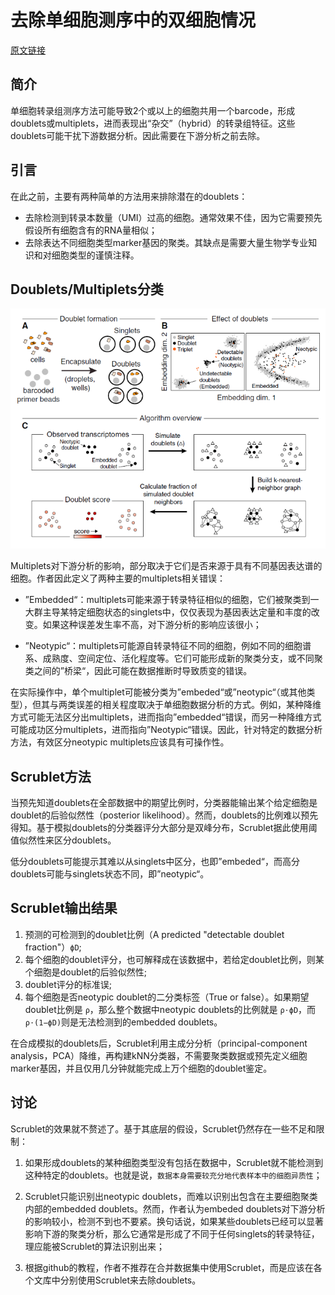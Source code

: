 # 去除单细胞测序中的双细胞情况  

[原文链接](https://doi.org/10.1016/j.cels.2018.11.005)  


## 简介  

单细胞转录组测序方法可能导致2个或以上的细胞共用一个barcode，形成doublets或multiplets，进而表现出“杂交”（hybrid）的转录组特征。这些doublets可能干扰下游数据分析。因此需要在下游分析之前去除。  

## 引言  

在此之前，主要有两种简单的方法用来排除潜在的doublets：  

* 去除检测到转录本数量（UMI）过高的细胞。通常效果不佳，因为它需要预先假设所有细胞含有的RNA量相似；  
* 去除表达不同细胞类型marker基因的聚类。其缺点是需要大量生物学专业知识和对细胞类型的谨慎注释。  


## Doublets/Multiplets分类    

![doublet](./pictures/doublet.png)  



Multiplets对下游分析的影响，部分取决于它们是否来源于具有不同基因表达谱的细胞。作者因此定义了两种主要的multiplets相关错误：  

* ”Embedded“：multiplets可能来源于转录特征相似的细胞，它们被聚类到一大群主导某特定细胞状态的singlets中，仅仅表现为基因表达定量和丰度的改变。如果这种误差发生率不高，对下游分析的影响应该很小；  

* ”Neotypic“：multiplets可能源自转录特征不同的细胞，例如不同的细胞谱系、成熟度、空间定位、活化程度等。它们可能形成新的聚类分支，或不同聚类之间的”桥梁“，因此可能在数据推断时导致质变的错误。  

在实际操作中，单个multiplet可能被分类为”embeded“或”neotypic“（或其他类型），但其与两类误差的相关程度取决于单细胞数据分析的方式。例如，某种降维方式可能无法区分出multiplets，进而指向”embedded“错误，而另一种降维方式可能成功区分multiplets，进而指向”Neotypic“错误。因此，针对特定的数据分析方法，有效区分neotypic multiplets应该具有可操作性。  


## Scrublet方法  

当预先知道doublets在全部数据中的期望比例时，分类器能输出某个给定细胞是doublet的后验似然性（posterior likelihood）。然而，doublets的比例难以预先得知。基于模拟doublets的分类器评分大部分是双峰分布，Scrublet据此使用阈值似然性来区分doublets。  

低分doublets可能提示其难以从singlets中区分，也即”embeded“，而高分doublets可能与singlets状态不同，即”neotypic“。


## Scrublet输出结果 

1. 预测的可检测到的doublet比例（A predicted "detectable doublet fraction"）`ϕD`;  
2. 每个细胞的doublet评分，也可解释成在该数据中，若给定doublet比例，则某个细胞是doublet的后验似然性;  
3. doublet评分的标准误;  
4. 每个细胞是否neotypic doublet的二分类标签（True or false）。如果期望doublet比例是 `ρ`，那么整个数据中neotypic doublets的比例就是 `ρ⋅ϕD`，而 `ρ⋅(1−ϕD)`则是无法检测到的embedded doublets。  


在合成模拟的doublets后，Scrublet利用主成分分析（principal-component analysis，PCA）降维，再构建kNN分类器，不需要聚类数据或预先定义细胞marker基因，并且仅用几分钟就能完成上万个细胞的doublet鉴定。  

## 讨论
Scrublet的效果就不赘述了。基于其底层的假设，Scrublet仍然存在一些不足和限制：  

1. 如果形成doublets的某种细胞类型没有包括在数据中，Scrublet就不能检测到这种特定的doublets。也就是说，`数据本身需要较充分地代表样本中的细胞异质性`；  

2. Scrublet只能识别出neotypic doublets，而难以识别出包含在主要细胞聚类内部的embedded doublets。然而，作者认为embeded doublets对下游分析的影响较小，检测不到也不要紧。换句话说，如果某些doublets已经可以显著影响下游的聚类分析，那么它通常是形成了不同于任何singlets的转录特征，理应能被Scrublet的算法识别出来；  

3. 根据github的教程，作者不推荐在合并数据集中使用Scrublet，而是应该在各个文库中分别使用Scrublet来去除doublets。  

